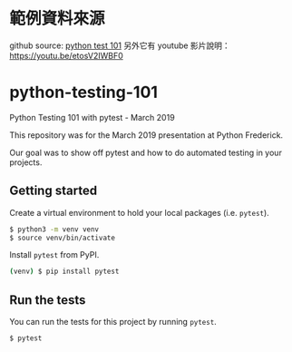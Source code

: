 # 範例資料來源
github source: [python test 101](https://github.com/python-frederick/python-testing-101)
另外它有 youtube 影片說明：https://youtu.be/etosV2IWBF0

# python-testing-101

Python Testing 101 with pytest - March 2019

This repository was for the March 2019 presentation
at Python Frederick.

Our goal was to show off pytest
and how to do automated testing
in your projects.

## Getting started

Create a virtual environment to hold your local packages
(i.e. `pytest`).

```bash
$ python3 -m venv venv
$ source venv/bin/activate
```

Install `pytest` from PyPI.

```bash
(venv) $ pip install pytest
```

## Run the tests

You can run the tests for this project
by running `pytest`.

```bash
$ pytest
```
